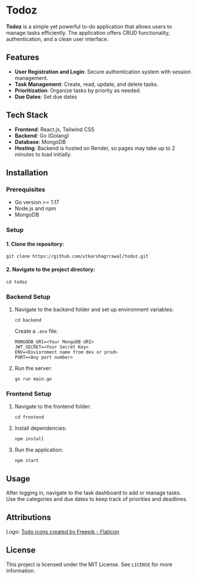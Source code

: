 
<body>

  <h1>Todoz</h1>
  <p><strong>Todoz</strong> is a simple yet powerful to-do application that allows users to manage tasks efficiently. The application offers CRUD functionality, authentication, and a clean user interface.</p>

  <div class="section">
    <h2>Features</h2>
    <ul>
      <li><strong>User Registration and Login</strong>: Secure authentication system with session management.</li>
      <li><strong>Task Management</strong>: Create, read, update, and delete tasks.</li>
      <li><strong>Prioritization</strong>: Organize tasks by priority as needed.</li>
      <li><strong>Due Dates</strong>: Set due dates</li>
    </ul>
  </div>

  <div class="section">
    <h2>Tech Stack</h2>
    <ul>
      <li><strong>Frontend</strong>: React.js, Tailwind CSS</li>
      <li><strong>Backend</strong>: Go (Golang)</li>
      <li><strong>Database</strong>: MongoDB</li>
      <li><strong>Hosting</strong>: Backend is hosted on Render, so pages may take up to 2 minutes to load initially.</li>
    </ul>
  </div>

  <div class="section">
    <h2>Installation</h2>
    <h3>Prerequisites</h3>
    <ul>
      <li>Go version >= 1.17</li>
      <li>Node.js and npm</li>
      <li>MongoDB</li>
    </ul>
    <h3>Setup</h3>
    <h4>1. Clone the repository:</h4>
    <pre><code>git clone https://github.com/utkarshagrrawal/todoz.git</code></pre>
    <h4>2. Navigate to the project directory:</h4>
    <pre><code>cd todoz</code></pre>
  </div>

  <div class="section">
    <h3>Backend Setup</h3>
    <ol>
      <li>Navigate to the backend folder and set up environment variables:
        <pre><code>cd backend</code></pre>
        Create a <code>.env</code> file:
        <pre><code>MONGODB_URI=&lt;Your MongoDB URI&gt;
JWT_SECRET=&lt;Your Secret Key&gt;
ENV=&lt;Enviornment name from dev or prod&gt;
PORT=&lt;Any port number&gt;</code></pre>
      </li>
      <li>Run the server:
        <pre><code>go run main.go</code></pre>
      </li>
    </ol>
  </div>

  <div class="section">
    <h3>Frontend Setup</h3>
    <ol>
      <li>Navigate to the frontend folder:
        <pre><code>cd frontend</code></pre>
      </li>
      <li>Install dependencies:
        <pre><code>npm install</code></pre>
      </li>
      <li>Run the application:
        <pre><code>npm start</code></pre>
      </li>
    </ol>
  </div>

  <div class="section">
    <h2>Usage</h2>
    <p>After logging in, navigate to the task dashboard to add or manage tasks. Use the categories and due dates to keep track of priorities and deadlines.</p>
  </div>

  <div class="section">
    <h2>Attributions</h2>
    <p>Logo: <a href="https://www.flaticon.com/free-icons/todo" title="todo icons">Todo icons created by Freepik - Flaticon</a></p>
  </div>

  <div class="section">
    <h2>License</h2>
    <p>This project is licensed under the MIT License. See <code>LICENSE</code> for more information.</p>
  </div>

</body>
